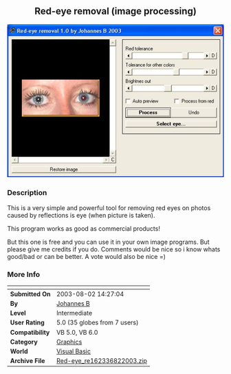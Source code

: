 ﻿<div align="center">

## Red\-eye removal \(image processing\)

<img src="PIC2003821523593049.jpg">
</div>

### Description

This is a very simple and powerful tool for removing red eyes on photos caused by reflections is eye (when picture is taken).

This program works as good as commercial products!

But this one is free and you can use it in your own image programs. But please give me credits if you do. Comments would be nice so i know whats good/bad or can be better. A vote would also be nice =)
 
### More Info
 


<span>             |<span>
---                |---
**Submitted On**   |2003-08-02 14:27:04
**By**             |[Johannes B](https://github.com/Planet-Source-Code/PSCIndex/blob/master/ByAuthor/johannes-b.md)
**Level**          |Intermediate
**User Rating**    |5.0 (35 globes from 7 users)
**Compatibility**  |VB 5\.0, VB 6\.0
**Category**       |[Graphics](https://github.com/Planet-Source-Code/PSCIndex/blob/master/ByCategory/graphics__1-46.md)
**World**          |[Visual Basic](https://github.com/Planet-Source-Code/PSCIndex/blob/master/ByWorld/visual-basic.md)
**Archive File**   |[Red\-eye\_re162336822003\.zip](https://github.com/Planet-Source-Code/johannes-b-red-eye-removal-image-processing__1-47347/archive/master.zip)








